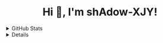 <h1 align="center">Hi 👋, I'm shAdow-XJY!</h1>
<details>
<summary>GitHub Stats</summary>
<div align="center">
  <a href="https://github.com/shAdow-XJY">
  <img height="180em" src="https://github-readme-stats.vercel.app/api?username=shAdow-XJY&show_icons=true&theme=algolia&include_all_commits=true&count_private=true"/>
</div>
</details>
<details>
<summary>Used Languages</summary>
<div align="center">
  <a href="https://github.com/shAdow-XJY">
  <img height="180em" src="https://github-readme-stats.vercel.app/api/top-langs/?username=shAdow-XJY&layout=compact&langs_count=7&theme=algolia&hide=xslt,cmake,powershell,css,c,c#"/>
</div>
</details>
